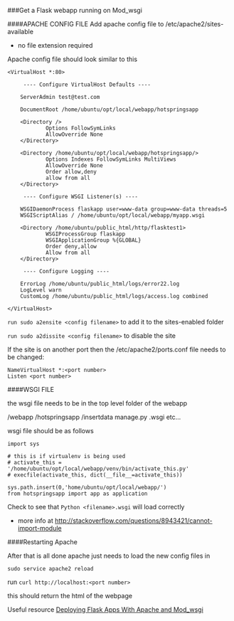 ###Get a Flask webapp running on Mod_wsgi

####APACHE CONFIG FILE
Add apache config file to /etc/apache2/sites-available
- no file extension required

Apache config file should look similar to this

	<VirtualHost *:80>

		 ---- Configure VirtualHost Defaults ----
	
		ServerAdmin test@test.com
	
		DocumentRoot /home/ubuntu/opt/local/webapp/hotspringsapp
		
		<Directory />
		        Options FollowSymLinks
		        AllowOverride None
		</Directory>
		
		<Directory /home/ubuntu/opt/local/webapp/hotspringsapp/>
		        Options Indexes FollowSymLinks MultiViews
		        AllowOverride None
		        Order allow,deny
		        allow from all
		</Directory>
		
		 ---- Configure WSGI Listener(s) ----
		
		WSGIDaemonProcess flaskapp user=www-data group=www-data threads=5
		WSGIScriptAlias / /home/ubuntu/opt/local/webapp/myapp.wsgi
		
		<Directory /home/ubuntu/public_html/http/flasktest1>
		        WSGIProcessGroup flaskapp
		        WSGIApplicationGroup %{GLOBAL}
		        Order deny,allow
		        Allow from all
		</Directory>
		
		 ---- Configure Logging ----
	
		ErrorLog /home/ubuntu/public_html/logs/error22.log
		LogLevel warn
		CustomLog /home/ubuntu/public_html/logs/access.log combined

	</VirtualHost> 

`run sudo a2ensite <config filename>` to add it to the sites-enabled folder

`run sudo a2dissite <config filename>` to disable the site

If the site is on another port then the /etc/apache2/ports.conf file needs to be changed:

	NameVirtualHost *:<port number>
	Listen <port number>



####WSGI FILE

the wsgi file needs to be in the top level folder of the webapp

/webapp
	/hotspringsapp
	/insertdata
	manage.py
	<filename>.wsgi
	etc...

wsgi file should be as follows

	import sys
	
	# this is if virtualenv is being used 
	# activate_this = '/home/ubuntu/opt/local/webapp/venv/bin/activate_this.py'
	# execfile(activate_this, dict(__file__=activate_this))
	 
	sys.path.insert(0,'home/ubuntu/opt/local/webapp/')
	from hotspringsapp import app as application

	
Check to see that `Python <filename>.wsgi` will load correctly 
- more info at http://stackoverflow.com/questions/8943421/cannot-import-module




####Restarting Apache

After that is all done apache just needs to load the new config files in

`sudo service apache2 reload`

run `curl http://localhost:<port number>`

this should return the html of the webpage

Useful resource [Deploying Flask Apps With Apache and Mod_wsgi](https://beagle.whoi.edu/redmine/projects/ibt/wiki/Deploying_Flask_Apps_with_Apache_and_Mod_WSGI "Deploying_Flask_Apps_with_Apache_and_Mod_WSGI")

